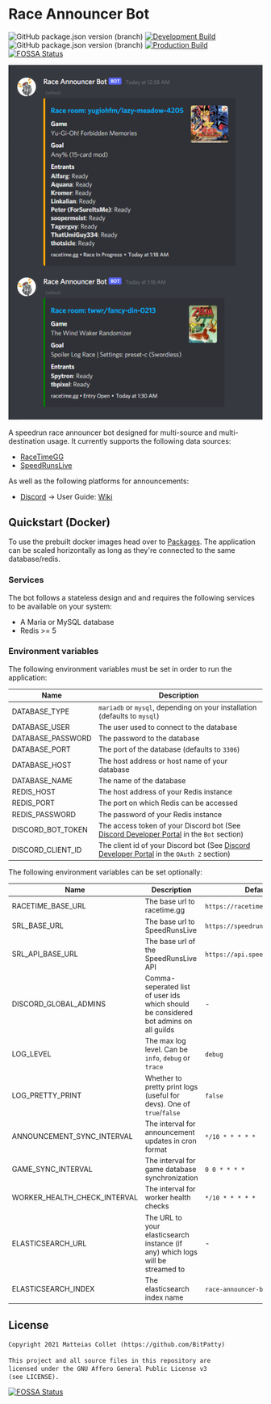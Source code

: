 # Race Announcer Bot

![GitHub package.json version (branch)](https://img.shields.io/github/package-json/v/bitpatty/raceannouncerbot/develop)
[![Development Build](https://github.com/BitPatty/RaceAnnouncerBot/actions/workflows/workflow.yml/badge.svg?branch=develop)](https://github.com/BitPatty/RaceAnnouncerBot/actions/workflows/workflow.yml)
![GitHub package.json version (branch)](https://img.shields.io/github/package-json/v/bitpatty/raceannouncerbot/master)
[![Production Build](https://github.com/BitPatty/RaceAnnouncerBot/actions/workflows/workflow.yml/badge.svg?branch=master)](https://github.com/BitPatty/RaceAnnouncerBot/actions/workflows/workflow.yml)
[![FOSSA Status](https://app.fossa.com/api/projects/git%2Bgithub.com%2FBitPatty%2FRaceAnnouncerBot.svg?type=shield)](https://app.fossa.com/projects/git%2Bgithub.com%2FBitPatty%2FRaceAnnouncerBot?ref=badge_shield)

<p align="center">
  <img src="https://github.com/BitPatty/RaceAnnouncerBot/raw/develop/docs/rab_preview.png">
</p>

A speedrun race announcer bot designed for multi-source and multi-destination usage. It currently supports the following data sources:

- [RaceTimeGG](https://racetime.gg/)
- [SpeedRunsLive](https://speedrunslive.com/)

As well as the following platforms for announcements:

- [Discord](https://discord.com/) -> User Guide: [Wiki](https://github.com/BitPatty/RaceAnnouncerBot/wiki/Discord-User-Guide)

## Quickstart (Docker)

To use the prebuilt docker images head over to [Packages](https://github.com/BitPatty?tab=packages&repo_name=RaceAnnouncerBot). The application can be scaled horizontally as long as they're connected to the same database/redis.

### Services

The bot follows a stateless design and and requires the following services to be available on your system:

- A Maria or MySQL database
- Redis >= 5

### Environment variables

The following environment variables must be set in order to run the application:

| Name              | Description                                                                                                                              |
| ----------------- | ---------------------------------------------------------------------------------------------------------------------------------------- |
| DATABASE_TYPE     | `mariadb` or `mysql`, depending on your installation (defaults to `mysql`)                                                               |
| DATABASE_USER     | The user used to connect to the database                                                                                                 |
| DATABASE_PASSWORD | The password to the database                                                                                                             |
| DATABASE_PORT     | The port of the database (defaults to `3306`)                                                                                            |
| DATABASE_HOST     | The host address or host name of your database                                                                                           |
| DATABASE_NAME     | The name of the database                                                                                                                 |
| REDIS_HOST        | The host address of your Redis instance                                                                                                  |
| REDIS_PORT        | The port on which Redis can be accessed                                                                                                  |
| REDIS_PASSWORD    | The password of your Redis instance                                                                                                      |
| DISCORD_BOT_TOKEN | The access token of your Discord bot (See [Discord Developer Portal](https://discord.com/developers/applications) in the `Bot` section)  |
| DISCORD_CLIENT_ID | The client id of your Discord bot (See [Discord Developer Portal](https://discord.com/developers/applications) in the `OAuth 2` section) |

The following environment variables can be set optionally:

| Name                         | Description                                                                          | Default                         |
| ---------------------------- | ------------------------------------------------------------------------------------ | ------------------------------- |
| RACETIME_BASE_URL            | The base url to racetime.gg                                                          | `https://racetime.gg`           |
| SRL_BASE_URL                 | The base url to SpeedRunsLive                                                        | `https://speedrunslive.com`     |
| SRL_API_BASE_URL             | The base url of the SpeedRunsLive API                                                | `https://api.speedrunslive.com` |
| DISCORD_GLOBAL_ADMINS        | Comma-seperated list of user ids which should be considered bot admins on all guilds | -                               |
| LOG_LEVEL                    | The max log level. Can be `info`, `debug` or `trace`                                 | `debug`                         |
| LOG_PRETTY_PRINT             | Whether to pretty print logs (useful for devs). One of `true`/`false`                | `false`                         |
| ANNOUNCEMENT_SYNC_INTERVAL   | The interval for announcement updates in cron format                                 | `*/10 * * * * *`                |
| GAME_SYNC_INTERVAL           | The interval for game database synchronization                                       | `0 0 * * * * `                  |
| WORKER_HEALTH_CHECK_INTERVAL | The interval for worker health checks                                                | `*/10 * * * * *`                |
| ELASTICSEARCH_URL            | The URL to your elasticsearch instance (if any) which logs will be streamed to       | -                               |
| ELASTICSEARCH_INDEX          | The elasticsearch index name                                                         | `race-announcer-bot`            |

## License

```
Copyright 2021 Matteias Collet (https://github.com/BitPatty)

This project and all source files in this repository are
licensed under the GNU Affero General Public License v3
(see LICENSE).
```

[![FOSSA Status](https://app.fossa.com/api/projects/git%2Bgithub.com%2FBitPatty%2FRaceAnnouncerBot.svg?type=large)](https://app.fossa.com/projects/git%2Bgithub.com%2FBitPatty%2FRaceAnnouncerBot?ref=badge_large)
